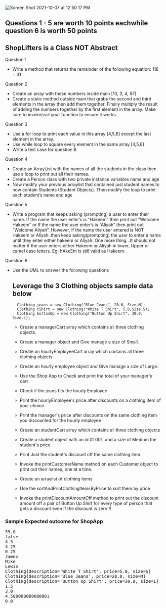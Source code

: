![Screen Shot 2021-10-07 at 12 50 17 PM](https://user-images.githubusercontent.com/10773482/136432896-def73172-8cb3-44e0-abcd-28e403a44cc3.png)

## Questions 1 - 5 are worth 10 points eachwhile question 6 is worth 50 points

## ShopLifters is a Class NOT Abstract

Question 1 
- Write a method that returns the remainder of the following equation:  118 ÷ 31

Question 2 
- Create an array with these numbers  inside main  [10, 3, 4, 67]
- Create a static method outside main that grabs the second and third elements in the array then add them together. Finally multiply the result of adding the numbers together by the first element in the array. Make sure to invoke/call your function to ensure it works.

Question 3 
- Use a for loop to print each value in this array [4,5,6]  except the last element in the array.
- Use while loop to square every element in the same array [4,5,6] 
-  Write a test case for question B

Question 4 
- Create an ArrayList with the names of all the students in the class then use a loop to print out all their names. 
- Create a Person class with two private instance variables name and age
- Now modify your previous arraylist that contained just student names to now contain Students (Student Objects). Then modify the loop to print each student’s name and age


Question 5 
- Write a program that keeps asking (prompting) a user to enter their name. If the name the user enter’s is “Hakeem” then print out “Welcome Hakeem” or If the name the user enter’s is “Aliyah” then print out “Welcome Aliyah”. However, if the name the user entered is NOT Hakeem or Aliyah..then keep asking(prompting) the user to enter a name until they enter either hakeem or Aliyah. One more thing...It should not matter if  the user enters either Hakeem or Aliyah in lower, Upper or camel case letters. Eg: hAkeEm is still valid as Hakeem. 




Question 6
- Use the UML to answer the following questions


   ## Leverage the 3 Clothing objects sample data below

        Clothing jeans = new Clothing("Blue Jeans", 20.0, Size.M);
        Clothing tShirt = new Clothing("White T Shirt", 5.0,Size.S);
        Clothing buttonUp = new Clothing("Button Up Shirt", 30.0, Size.L);
      

  - Create a managerCart array which contains all three clothing objects.

  - Create a manager object and Give manage a size of Small.

  - Create an hourlyEmployeeCart array which contains all three clothing objects

  - Create an hourly employee object and Give manage a size of Large.

  - Use the Shop App to Check and print the total of your manager's cart

  - Check if the jeans fits the hourly Employee

  - Print the hourlyEmployee's price after discounts on a clothing item of your choice.

  - Print the manager's price after discounts on the same clothing item you discounted for the hourly employee

  - Create an studentCart array which contains all three clothing objects

  - Create a student object with an id 0f 001, and a size of Medium the student's price
     
  - Print Just the student's discount off the same clothing item
    
  - Invoke the printCustomerName method on each Customer object to print out their names, one at a time.
  - Create an arraylist of clothing items
  - Use the sortAndPrintClothingItemsByPrice to sort them by price
  - Invoke the printDiscountAmountOff method to print out the discount amount off a pair of Button Up Shirt for every type of person that gets a discount even if the discount is zero!!!





### Sample Expected outcome for ShopApp
<pre>
55.0
false
4.5
4.25
0.25
James
Mike
Lewis
Clothing{description='White T Shirt', price=5.0, size=S}
Clothing{description='Blue Jeans', price=20.0, size=M}
Clothing{description='Button Up Shirt', price=30.0, size=L}
1.5
3.0
4.500000000000001
0.0
</pre>

